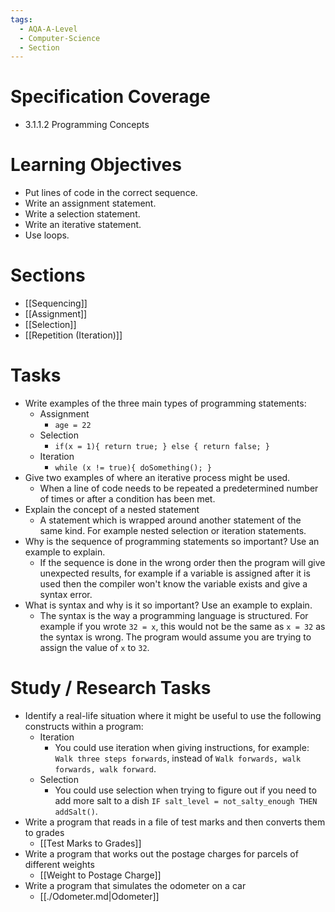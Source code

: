 ```yaml
---
tags:
  - AQA-A-Level
  - Computer-Science
  - Section
---
```

# Specification Coverage
- 3.1.1.2 Programming Concepts

# Learning Objectives
- Put lines of code in the correct sequence.
- Write an assignment statement.
- Write a selection statement.
- Write an iterative statement.
- Use loops.

# Sections
- [[Sequencing]]
- [[Assignment]]
- [[Selection]]
- [[Repetition (Iteration)]]

# Tasks
- Write examples of the three main types of programming statements:
	- Assignment
		- `age = 22`
	- Selection
		- `if(x = 1){ return true; } else { return false; }`
	- Iteration
		- `while (x != true){ doSomething(); }`
- Give two examples of where an iterative process might be used.
	- When a line of code needs to be repeated a predetermined number of times or after a condition has been met.
- Explain the concept of a nested statement
	- A statement which is wrapped around another statement of the same kind. For example nested selection or iteration statements.
- Why is the sequence of programming statements so important? Use an example to explain.
	- If the sequence is done in the wrong order then the program will give unexpected results, for example if a variable is assigned after it is used then the compiler won't know the variable exists and give a syntax error.
- What is syntax and why is it so important? Use an example to explain.
	- The syntax is the way a programming language is structured. For example if you wrote `32 = x`, this would not be the same as `x = 32` as the syntax is wrong. The program would assume you are trying to assign the value of `x` to `32`.
# Study / Research Tasks
- Identify a real-life situation where it might be useful to use the following constructs within a program:
	- Iteration
		- You could use iteration when giving instructions, for example: `Walk three steps forwards`, instead of `Walk forwards, walk forwards, walk forward`.
	- Selection
		- You could use selection when trying to figure out if you need to add more salt to a dish `IF salt_level = not_salty_enough THEN addSalt()`.
- Write a program that reads in a file of test marks and then converts them to grades
	- [[Test Marks to Grades]]
- Write a program that works out the postage charges for parcels of different weights
	- [[Weight to Postage Charge]]
- Write a program that simulates the odometer on a car
	- [[./Odometer.md|Odometer]]